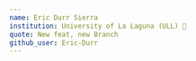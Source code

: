 ```yaml
---
name: Eric Durr Sierra
institution: University of La Laguna (ULL) 🚩
quote: New feat, new Branch
github_user: Eric-Durr
---
```

